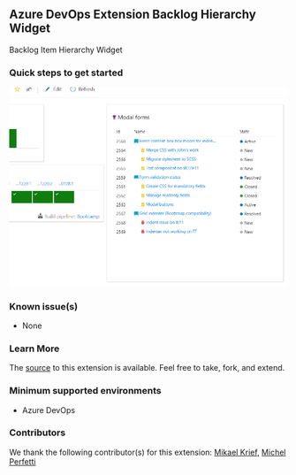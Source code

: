 ## Azure DevOps Extension Backlog Hierarchy Widget ##

Backlog Item Hierarchy Widget

### Quick steps to get started ###

![](/static/images/Screen1.png)


### Known issue(s)

- None

### Learn More

The [source](https://github.com/Cellenza/Azure-DevOps-Extension-WI-Hierarchy-Widget) to this extension is available. Feel free to take, fork, and extend.


### Minimum supported environments ###

- Azure DevOps

### Contributors ###

We thank the following contributor(s) for this extension: [Mikael Krief](https://github.com/mikaelkrief), [Michel Perfetti](https://github.com/miiitch)
